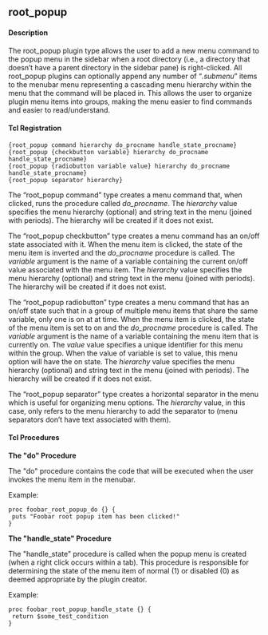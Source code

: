## root\_popup

#### Description

The root\_popup plugin type allows the user to add a new menu command to the popup menu in the sidebar when a root directory (i.e., a directory that doesn’t have a parent directory in the sidebar pane) is right-clicked.  All root\_popup plugins can optionally append any number of “_.submenu_” items to the menubar menu representing a cascading menu hierarchy within the menu that the command will be placed in.  This allows the user to organize plugin menu items into groups, making the menu easier to find commands and easier to read/understand.

#### Tcl Registration

	{root_popup command hierarchy do_procname handle_state_procname}
	{root_popup {checkbutton variable} hierarchy do_procname handle_state_procname}
	{root_popup {radiobutton variable value} hierarchy do_procname handle_state_procname}
	{root_popup separator hierarchy}

The “root\_popup command” type creates a menu command that, when clicked, runs the procedure called _do\_procname_.  The _hierarchy_ value specifies the menu hierarchy (optional) and string text in the menu (joined with periods).  The hierarchy will be created if it does not exist.

The “root\_popup checkbutton” type creates a menu command has an on/off state associated with it.  When the menu item is clicked, the state of the menu item is inverted and the _do\_procname_ procedure is called.  The _variable_ argument is the name of a variable containing the current on/off value associated with the menu item.  The _hierarchy_ value specifies the menu hierarchy (optional) and string text in the menu (joined with periods).  The hierarchy will be created if it does not exist.

The “root\_popup radiobutton” type creates a menu command that has an on/off state such that in a group of multiple menu items that share the same variable, only one is on at at time.  When the menu item is clicked, the state of the menu item is set to on and the _do\_procname_ procedure is called.  The _variable_ argument is the name of a variable containing the menu item that is currently on.  The _value_ value specifies a unique identifier for this menu within the group.  When the value of variable is set to value, this menu option will have the on state.  The _hierarchy_ value specifies the menu hierarchy (optional) and string text in the menu (joined with periods).  The hierarchy will be created if it does not exist.

The “root\_popup separator” type creates a horizontal separator in the menu which is useful for organizing menu options.  The _hierarchy_ value, in this case, only refers to the menu hierarchy to add the separator to (menu separators don’t have text associated with them).

#### Tcl Procedures

**The "do" Procedure**

The "do" procedure contains the code that will be executed when the user invokes the menu item in the menubar.
 
Example:

	proc foobar_root_popup_do {} {
	 puts "Foobar root popup item has been clicked!"
	}

**The "handle\_state" Procedure**

The "handle\_state" procedure is called when the popup menu is created (when a right click occurs within a tab).  This procedure is responsible for determining the state of the menu item of normal (1) or disabled (0) as deemed appropriate by the plugin creator.

Example:

	proc foobar_root_popup_handle_state {} {
	 return $some_test_condition
	}